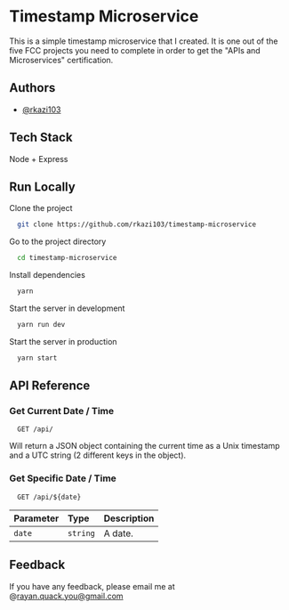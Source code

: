 # Timestamp Microservice

This is a simple timestamp microservice that I created. It is one out of the five FCC projects you need to complete in order to get the "APIs and Microservices" certification.

## Authors

- [@rkazi103](https://www.github.com/rkazi103)

## Tech Stack

Node + Express

## Run Locally

Clone the project

```bash
  git clone https://github.com/rkazi103/timestamp-microservice
```

Go to the project directory

```bash
  cd timestamp-microservice
```

Install dependencies

```bash
  yarn
```

Start the server in development

```bash
  yarn run dev
```

Start the server in production

```bash
  yarn start
```

## API Reference

### Get Current Date / Time

```http
  GET /api/
```

Will return a JSON object containing the current time as a Unix timestamp and a UTC string (2 different keys in the object).

### Get Specific Date / Time

```http
  GET /api/${date}
```

| Parameter | Type     | Description |
| :-------- | :------- | :---------- |
| `date`    | `string` | A date.     |

## Feedback

If you have any feedback, please email me at @rayan.quack.you@gmail.com
